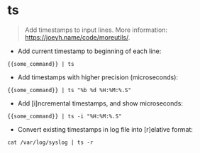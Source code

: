 # ts

> Add timestamps to input lines.
> More information: <https://joeyh.name/code/moreutils/>.

- Add current timestamp to beginning of each line:

`{{some_command}} | ts`

- Add timestamps with higher precision (microseconds):

`{{some_command}} | ts "%b %d %H:%M:%.S"`

- Add [i]ncremental timestamps, and show microseconds:

`{{some_command}} | ts -i "%H:%M:%.S"`

- Convert existing timestamps in log file into [r]elative format:

`cat /var/log/syslog | ts -r`

